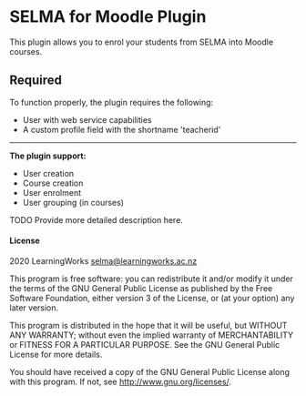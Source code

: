 # SELMA for Moodle Plugin

This plugin allows you to enrol your students from SELMA into Moodle courses.

## Required
To function properly, the plugin requires the following:
* User with web service capabilities
* A custom profile field with the shortname 'teacherid'
_____
**The plugin support:**
* User creation
* Course creation
* User enrolment
* User grouping (in courses)

TODO Provide more detailed description here.

#### License

2020 LearningWorks <selma@learningworks.ac.nz>

This program is free software: you can redistribute it and/or modify it under
the terms of the GNU General Public License as published by the Free Software
Foundation, either version 3 of the License, or (at your option) any later
version.

This program is distributed in the hope that it will be useful, but WITHOUT ANY
WARRANTY; without even the implied warranty of MERCHANTABILITY or FITNESS FOR A
PARTICULAR PURPOSE.  See the GNU General Public License for more details.

You should have received a copy of the GNU General Public License along with
this program.  If not, see <http://www.gnu.org/licenses/>.

